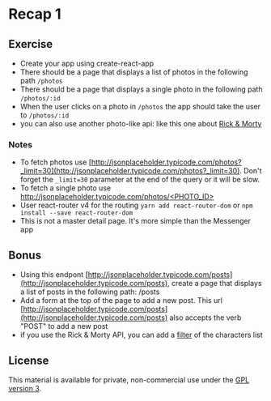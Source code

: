 # Recap 1

## Exercise

- Create your app using create-react-app
- There should be a page that displays a list of photos in the following path `/photos`
- There should be a page that displays a single photo in the following path `/photos/:id`
- When the user clicks on a photo in `/photos` the app should take the user to `/photos/:id`
- you can also use another photo-like api: like this one about [Rick & Morty](https://rickandmortyapi.com/)

### Notes

- To fetch photos use [http://jsonplaceholder.typicode.com/photos?_limit=30](http://jsonplaceholder.typicode.com/photos?_limit=30). Don't forget the `_limit=30` parameter at the end of the query or it will be slow.
- To fetch a single photo use [http://jsonplaceholder.typicode.com/photos/<PHOTO_ID>](http://jsonplaceholder.typicode.com/photos/3)
- User react-router v4 for the routing ```yarn add react-router-dom``` or ```npm install --save react-router-dom```
- This is not a master detail page. It's more simple than the Messenger app

## Bonus

- Using this endpont [http://jsonplaceholder.typicode.com/posts](http://jsonplaceholder.typicode.com/posts), create a page that displays a list of posts in the following path: /posts
- Add a form at the top of the page to add a new post. This url [http://jsonplaceholder.typicode.com/posts](http://jsonplaceholder.typicode.com/posts) also accepts the verb "POST" to add a new post
- if you use the Rick & Morty API, you can add a [filter](https://rickandmortyapi.com/documentation/#filter-characters) of the characters list

## License

This material is available for private, non-commercial use under the [GPL version 3](http://www.gnu.org/licenses/gpl-3.0-standalone.html).

